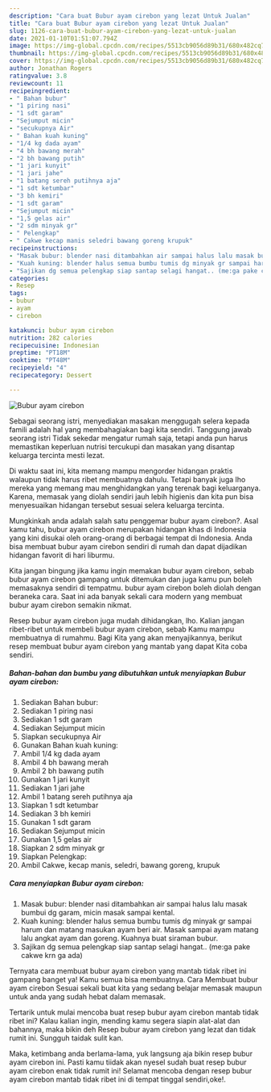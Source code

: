 ```yaml
---
description: "Cara buat Bubur ayam cirebon yang lezat Untuk Jualan"
title: "Cara buat Bubur ayam cirebon yang lezat Untuk Jualan"
slug: 1126-cara-buat-bubur-ayam-cirebon-yang-lezat-untuk-jualan
date: 2021-01-10T01:51:07.794Z
image: https://img-global.cpcdn.com/recipes/5513cb9056d89b31/680x482cq70/bubur-ayam-cirebon-foto-resep-utama.jpg
thumbnail: https://img-global.cpcdn.com/recipes/5513cb9056d89b31/680x482cq70/bubur-ayam-cirebon-foto-resep-utama.jpg
cover: https://img-global.cpcdn.com/recipes/5513cb9056d89b31/680x482cq70/bubur-ayam-cirebon-foto-resep-utama.jpg
author: Jonathan Rogers
ratingvalue: 3.8
reviewcount: 11
recipeingredient:
- " Bahan bubur"
- "1 piring nasi"
- "1 sdt garam"
- "Sejumput micin"
- "secukupnya Air"
- " Bahan kuah kuning"
- "1/4 kg dada ayam"
- "4 bh bawang merah"
- "2 bh bawang putih"
- "1 jari kunyit"
- "1 jari jahe"
- "1 batang sereh putihnya aja"
- "1 sdt ketumbar"
- "3 bh kemiri"
- "1 sdt garam"
- "Sejumput micin"
- "1,5 gelas air"
- "2 sdm minyak gr"
- " Pelengkap"
- " Cakwe kecap manis seledri bawang goreng krupuk"
recipeinstructions:
- "Masak bubur: blender nasi ditambahkan air sampai halus lalu masak bumbui dg garam, micin masak sampai kental."
- "Kuah kuning: blender halus semua bumbu tumis dg minyak gr sampai harum dan matang masukan ayam beri air. Masak sampai ayam matang lalu angkat ayam dan goreng. Kuahnya buat siraman bubur."
- "Sajikan dg semua pelengkap siap santap selagi hangat.. (me:ga pake cakwe krn ga ada)"
categories:
- Resep
tags:
- bubur
- ayam
- cirebon

katakunci: bubur ayam cirebon 
nutrition: 282 calories
recipecuisine: Indonesian
preptime: "PT18M"
cooktime: "PT48M"
recipeyield: "4"
recipecategory: Dessert

---
```



![Bubur ayam cirebon](https://img-global.cpcdn.com/recipes/5513cb9056d89b31/680x482cq70/bubur-ayam-cirebon-foto-resep-utama.jpg)

Sebagai seorang istri, menyediakan masakan menggugah selera kepada famili adalah hal yang membahagiakan bagi kita sendiri. Tanggung jawab seorang istri Tidak sekedar mengatur rumah saja, tetapi anda pun harus memastikan keperluan nutrisi tercukupi dan masakan yang disantap keluarga tercinta mesti lezat.

Di waktu  saat ini, kita memang mampu mengorder hidangan praktis walaupun tidak harus ribet membuatnya dahulu. Tetapi banyak juga lho mereka yang memang mau menghidangkan yang terenak bagi keluarganya. Karena, memasak yang diolah sendiri jauh lebih higienis dan kita pun bisa menyesuaikan hidangan tersebut sesuai selera keluarga tercinta. 



Mungkinkah anda adalah salah satu penggemar bubur ayam cirebon?. Asal kamu tahu, bubur ayam cirebon merupakan hidangan khas di Indonesia yang kini disukai oleh orang-orang di berbagai tempat di Indonesia. Anda bisa membuat bubur ayam cirebon sendiri di rumah dan dapat dijadikan hidangan favorit di hari liburmu.

Kita jangan bingung jika kamu ingin memakan bubur ayam cirebon, sebab bubur ayam cirebon gampang untuk ditemukan dan juga kamu pun boleh memasaknya sendiri di tempatmu. bubur ayam cirebon boleh diolah dengan beraneka cara. Saat ini ada banyak sekali cara modern yang membuat bubur ayam cirebon semakin nikmat.

Resep bubur ayam cirebon juga mudah dihidangkan, lho. Kalian jangan ribet-ribet untuk membeli bubur ayam cirebon, sebab Kamu mampu membuatnya di rumahmu. Bagi Kita yang akan menyajikannya, berikut resep membuat bubur ayam cirebon yang mantab yang dapat Kita coba sendiri.

<!--inarticleads1-->

##### Bahan-bahan dan bumbu yang dibutuhkan untuk menyiapkan Bubur ayam cirebon:

1. Sediakan  Bahan bubur:
1. Sediakan 1 piring nasi
1. Sediakan 1 sdt garam
1. Sediakan Sejumput micin
1. Siapkan secukupnya Air
1. Gunakan  Bahan kuah kuning:
1. Ambil 1/4 kg dada ayam
1. Ambil 4 bh bawang merah
1. Ambil 2 bh bawang putih
1. Gunakan 1 jari kunyit
1. Sediakan 1 jari jahe
1. Ambil 1 batang sereh putihnya aja
1. Siapkan 1 sdt ketumbar
1. Sediakan 3 bh kemiri
1. Gunakan 1 sdt garam
1. Sediakan Sejumput micin
1. Gunakan 1,5 gelas air
1. Siapkan 2 sdm minyak gr
1. Siapkan  Pelengkap:
1. Ambil  Cakwe, kecap manis, seledri, bawang goreng, krupuk




<!--inarticleads2-->

##### Cara menyiapkan Bubur ayam cirebon:

1. Masak bubur: blender nasi ditambahkan air sampai halus lalu masak bumbui dg garam, micin masak sampai kental.
1. Kuah kuning: blender halus semua bumbu tumis dg minyak gr sampai harum dan matang masukan ayam beri air. Masak sampai ayam matang lalu angkat ayam dan goreng. Kuahnya buat siraman bubur.
1. Sajikan dg semua pelengkap siap santap selagi hangat.. (me:ga pake cakwe krn ga ada)




Ternyata cara membuat bubur ayam cirebon yang mantab tidak ribet ini gampang banget ya! Kamu semua bisa membuatnya. Cara Membuat bubur ayam cirebon Sesuai sekali buat kita yang sedang belajar memasak maupun untuk anda yang sudah hebat dalam memasak.

Tertarik untuk mulai mencoba buat resep bubur ayam cirebon mantab tidak ribet ini? Kalau kalian ingin, mending kamu segera siapin alat-alat dan bahannya, maka bikin deh Resep bubur ayam cirebon yang lezat dan tidak rumit ini. Sungguh taidak sulit kan. 

Maka, ketimbang anda berlama-lama, yuk langsung aja bikin resep bubur ayam cirebon ini. Pasti kamu tiidak akan nyesel sudah buat resep bubur ayam cirebon enak tidak rumit ini! Selamat mencoba dengan resep bubur ayam cirebon mantab tidak ribet ini di tempat tinggal sendiri,oke!.

